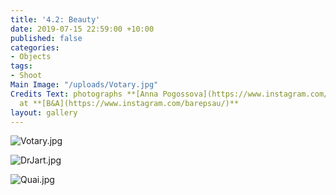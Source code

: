 ```yaml
---
title: '4.2: Beauty'
date: 2019-07-15 22:59:00 +10:00
published: false
categories:
- Objects
tags:
- Shoot
Main Image: "/uploads/Votary.jpg"
Credits Text: photographs **[Anna Pogossova](https://www.instagram.com/annapogossova/)**
  at **[B&A](https://www.instagram.com/barepsau/)**
layout: gallery
---
```


![Votary.jpg](/uploads/Votary.jpg)

![DrJart.jpg](/uploads/DrJart.jpg)

![Quai.jpg](/uploads/Quai.jpg)